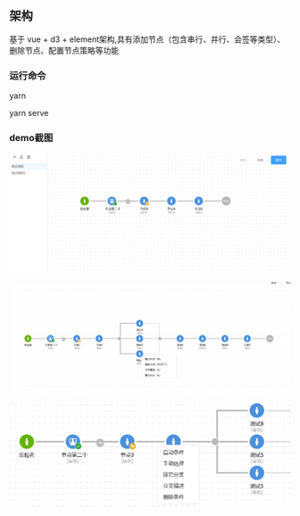 
## 架构
基于 vue + d3 + element架构,具有添加节点（包含串行、并行、会签等类型）、删除节点、配置节点策略等功能
### 运行命令

yarn

yarn serve

### demo截图

![](./效果截图.png)

![](/截图2.png)

![](/截图3.png)
